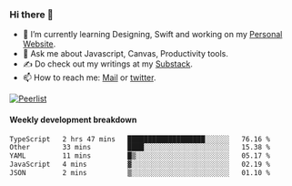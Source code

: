 ### Hi there 👋

- 🌱 I’m currently learning Designing, Swift and working on my [Personal Website](https://kvaishak.com/).
- 💬 Ask me about Javascript, Canvas,  Productivity tools. 
- :writing_hand: Do check out my writings at my [Substack](https://kvaishak.substack.com/).
- 📫 How to reach me: [Mail](mailto:vaishak.kaippanchery@gmail.com) or [twitter](https://twitter.com/kvaishack).

[![Peerlist](https://github-readme-badge.peerlist.io/api/vaishak)](https://peerlist.io/vaishak)

#### Weekly development breakdown

<!--START_SECTION:waka-->

```txt
TypeScript   2 hrs 47 mins   ███████████████████░░░░░░   76.16 %
Other        33 mins         ████░░░░░░░░░░░░░░░░░░░░░   15.38 %
YAML         11 mins         █▒░░░░░░░░░░░░░░░░░░░░░░░   05.17 %
JavaScript   4 mins          ▓░░░░░░░░░░░░░░░░░░░░░░░░   02.19 %
JSON         2 mins          ▒░░░░░░░░░░░░░░░░░░░░░░░░   01.10 %
```

<!--END_SECTION:waka-->
